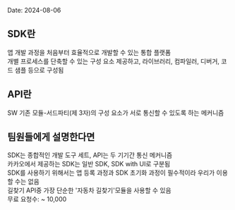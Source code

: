 Date: 2024-08-06

## SDK란
앱 개발 과정을 처음부터 효율적으로 개발할 수 있는 통합 플랫폼  
개별 프로세스를 단축할 수 있는 구성 요소 제공하고, 라이브러리, 컴파일러, 디버거, 코드 샘플 등으로 구성됨  

## API란  
SW 기존 모듈-서드파티(제 3자)의 구성 요소가 서로 통신할 수 있도록 하는 메커니즘  

## 팀원들에게 설명한다면  
SDK는 종합적인 개발 도구 세트, API는 두 기기간 통신 메커니즘  
카카오에서 제공하는 SDK는 일반 SDK, SDK with UI로 구분됨  
SDK를 사용하기 위해서는 앱 등록 과정과 SDK 초기화 과정이 필수적이라 우리가 이용할 수는 없음  
길찾기 API중 가장 단순한 '자동차 길찾기'모듈을 사용할 수 있음  
무료 요청수: ~ 10,000